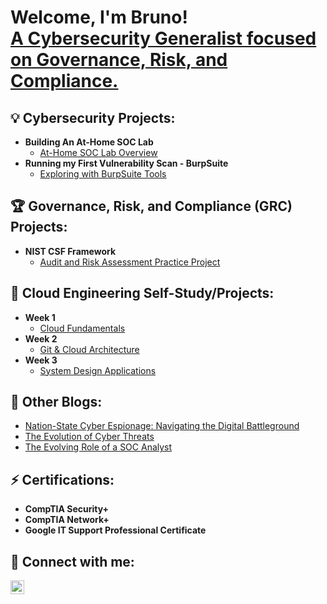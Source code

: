 <h1>Welcome, I'm Bruno! <br/><a href="https://www.linkedin.com/in/-bruno-lima/">A Cybersecurity Generalist focused on Governance, Risk, and Compliance.</a> <ahref="https://www.linkedin.com/in/-bruno-lima/"></a></h1>

<h2>💡 Cybersecurity Projects:</h2>

- <b>Building An At-Home SOC Lab </b>
  - [At-Home SOC Lab Overview](https://github.com/BrunoLimaCyber/Building-an-At-Home-SOC-Lab)
- <b>Running my First Vulnerability Scan - BurpSuite </b>
  - [Exploring with BurpSuite Tools](https://github.com/BrunoLimaCyber/FirstVulnerabilityScan)

<h2>🏆 Governance, Risk, and Compliance (GRC) Projects:</h2>

- <b>NIST CSF Framework </b>
  - [Audit and Risk Assessment Practice Project](https://docs.google.com/spreadsheets/d/1K3Iw2NW_OM7PdIa6qZs_j1esu85uGxuS/edit?usp=sharing&ouid=118098774730159555200&rtpof=true&sd=true)


<h2>🚀 Cloud Engineering Self-Study/Projects:</h2>

- <b>Week 1 </b>
  - [Cloud Fundamentals](https://medium.com/@brulima884/cloud-journey-week-1-fundamentals-d80a1c3381a5)
- <b>Week 2 </b>
  - [Git & Cloud Architecture](https://medium.com/@brulima884/cloud-journey-week-2-git-cloud-architecture-d18ee5291fbd)
- <b>Week 3 </b>
  - [System Design Applications](https://medium.com/@brulima884/cloud-journey-week-3-system-design-applications-24038de4fdd2)
  

<h2>📝 Other Blogs:</h2>

- [Nation-State Cyber Espionage: Navigating the Digital Battleground](https://www.linkedin.com/pulse/nation-state-cyber-espionage-navigating-digital-bruno-lima-gotbc/)
- [The Evolution of Cyber Threats](https://www.linkedin.com/pulse/evolution-cyber-threats-bruno-lima-vgrxf)
- [The Evolving Role of a SOC Analyst](https://www.linkedin.com/pulse/evolving-role-soc-analyst-bruno-lima-k3crc)

<h2> ⚡ Certifications:</h2>

- <b>CompTIA Security+ </b>
- <b>CompTIA Network+ </b>
- <b>Google IT Support Professional Certificate </b>

<h2> 🤳 Connect with me:</h2>

[<img align="left" alt="JoshMadakor | LinkedIn" width="22px" src="https://cdn.jsdelivr.net/npm/simple-icons@v3/icons/linkedin.svg" />][linkedin]

[linkedin]: https://www.linkedin.com/in/-bruno-lima/

<!--
**joshmadakor1/joshmadakor1** is a ✨ _special_ ✨ repository because its `README.md` (this file) appears on your GitHub profile.

Here are some ideas to get you started:

- 🔭 I’m currently working on ...
- 🌱 I’m currently learning ...
- 👯 I’m looking to collaborate on ...
- 🤔 I’m looking for help with ...
- 💬 Ask me about ...
- 📫 How to reach me: ...
- 😄 Pronouns: ...
- 💡 Fun fact: ...
-->
